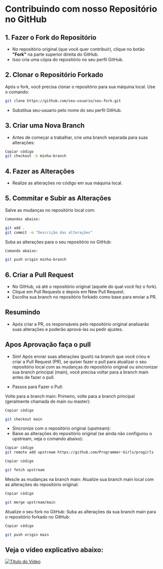 # Contribuindo com nosso Repositório no GitHub

## 1. Fazer o Fork do Repositório
- No repositório original (que você quer contribuir), clique no botão **"Fork"** na parte superior direita do GitHub.
- Isso cria uma cópia do repositório no seu perfil GitHub.

## 2. Clonar o Repositório Forkado
Após o fork, você precisa clonar o repositório para sua máquina local. Use o comando:

```bash
git clone https://github.com/seu-usuario/seu-fork.git
```
- Substitua seu-usuario pelo nome do seu perfil GitHub.

## 3. Criar uma Nova Branch

- Antes de começar a trabalhar, crie uma branch separada para suas alterações:

```bash
Copiar código
git checkout -b minha-branch
```
## 4. Fazer as Alterações
- Realize as alterações no código em sua máquina local.

## 5. Commitar e Subir as Alterações

Salve as mudanças no repositório local com:

```bash
Comandos abaixo:

git add .
git commit -m "Descrição das alterações"

```
Suba as alterações para o seu repositório no GitHub:

```bash
Comando abaixo:

git push origin minha-branch

```

## 6. Criar a Pull Request
- No GitHub, vá até o repositório original (aquele do qual você fez o fork).
- Clique em Pull Requests e depois em New Pull Request.
- Escolha sua branch no repositório forkado como base para enviar a PR.

## Resumindo
 - Após criar a PR, os responsáveis pelo repositório original analisarão suas alterações e poderão aprová-las ou pedir ajustes.

## Apos Aprovação faça o pull


- Sim! Após enviar suas alterações (push) na branch que você criou e criar a Pull Request (PR), se quiser fazer o pull para atualizar o seu repositório local com as mudanças do repositório original ou sincronizar sua branch principal (main), você precisa voltar para a branch main antes de fazer o pull.

- Passos para Fazer o Pull:

Volte para a branch main: Primeiro, volte para a branch principal (geralmente chamada de main ou master):

```bash
Copiar código

git checkout main

```
- Sincronize com o repositório original (upstream):
- Baixe as alterações do repositório original (se ainda não configurou o upstream, veja o comando abaixo):

```bash
Copiar código
git remote add upstream https://github.com/Programmer-Girls/progirls
```
```bash
Copiar código

git fetch upstream
```
Mescle as mudanças na branch main: Atualize sua branch main local com as alterações do repositório original:

```bash
Copiar código

git merge upstream/main
```
Atualize o seu fork no GitHub: Suba as alterações da sua branch main para o repositório forkado no GitHub:

```bash
Copiar código

git push origin main
```


## Veja o vídeo explicativo abaixo:

 [![Título do Vídeo](https://img.youtube.com/vi/q-QTbNu8Ybc/maxresdefault.jpg)](https://www.youtube.com/watch?v=q-QTbNu8Ybc)
